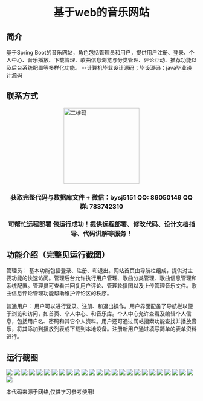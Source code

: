 <p><h1 align="center">基于web的音乐网站</h1></p>

## 简介
基于Spring Boot的音乐网站，角色包括管理员和用户，提供用户注册、登录、个人中心、音乐播放、下载管理、歌曲信息浏览与分类管理、评论互动、推荐功能以及后台系统配置等多样化功能。    --计算机毕业设计源码；毕设源码；java毕业设计源码


## 联系方式
<img src="https://bs-1329754181.cos.ap-shanghai.myqcloud.com/wx.jpg" alt="二维码" style="display: block; margin: 0 auto;" width="200px">
<p><h3 align="center">获取完整代码与数据库文件 + 微信：bysj5151 QQ: 86050149 QQ群: 783742310</h3></p>
<p><h3 align="center">可帮忙远程部署 包运行成功！提供远程部署、修改代码、设计文档指导、代码讲解等服务！</h3></p>

## 功能介绍（完整见运行截图）
管理员： 基本功能包括登录、注册、和退出。网站首页由导航栏组成，提供对主要功能的快速访问。管理后台允许执行用户管理、歌曲分类管理、歌曲信息管理和系统配置。管理员可查看并回复用户评论、管理轮播图以及上传管理音乐文件。歌曲信息评论管理功能帮助维护评论区的秩序。

普通用户： 用户可以进行登录、注册、和退出操作。用户界面配备了导航栏以便于浏览和访问，如首页、个人中心、和音乐库。个人中心允许查看及编辑个人信息，包括用户名、密码和其它个人资料。用户还可通过网站搜索功能查找并播放音乐，将其添加到播放列表或下载到本地设备。注册新用户通过填写简单的表单资料进行。


## 运行截图
![](https://bs-1329754181.cos.ap-shanghai.myqcloud.com/spring/webMusicWebsite/img/001.jpg)
![](https://bs-1329754181.cos.ap-shanghai.myqcloud.com/spring/webMusicWebsite/img/002.jpg)
![](https://bs-1329754181.cos.ap-shanghai.myqcloud.com/spring/webMusicWebsite/img/003.jpg)
![](https://bs-1329754181.cos.ap-shanghai.myqcloud.com/spring/webMusicWebsite/img/004.jpg)
![](https://bs-1329754181.cos.ap-shanghai.myqcloud.com/spring/webMusicWebsite/img/005.jpg)
![](https://bs-1329754181.cos.ap-shanghai.myqcloud.com/spring/webMusicWebsite/img/006.jpg)
![](https://bs-1329754181.cos.ap-shanghai.myqcloud.com/spring/webMusicWebsite/img/007.jpg)
![](https://bs-1329754181.cos.ap-shanghai.myqcloud.com/spring/webMusicWebsite/img/008.jpg)
![](https://bs-1329754181.cos.ap-shanghai.myqcloud.com/spring/webMusicWebsite/img/009.jpg)
![](https://bs-1329754181.cos.ap-shanghai.myqcloud.com/spring/webMusicWebsite/img/010.jpg)
![](https://bs-1329754181.cos.ap-shanghai.myqcloud.com/spring/webMusicWebsite/img/011.jpg)
![](https://bs-1329754181.cos.ap-shanghai.myqcloud.com/spring/webMusicWebsite/img/012.jpg)
![](https://bs-1329754181.cos.ap-shanghai.myqcloud.com/spring/webMusicWebsite/img/013.jpg)
![](https://bs-1329754181.cos.ap-shanghai.myqcloud.com/spring/webMusicWebsite/img/014.jpg)
![](https://bs-1329754181.cos.ap-shanghai.myqcloud.com/spring/webMusicWebsite/img/015.jpg)
![](https://bs-1329754181.cos.ap-shanghai.myqcloud.com/spring/webMusicWebsite/img/016.jpg)
![](https://bs-1329754181.cos.ap-shanghai.myqcloud.com/spring/webMusicWebsite/img/017.jpg)
![](https://bs-1329754181.cos.ap-shanghai.myqcloud.com/spring/webMusicWebsite/img/018.jpg)
![](https://bs-1329754181.cos.ap-shanghai.myqcloud.com/spring/webMusicWebsite/img/019.jpg)
![](https://bs-1329754181.cos.ap-shanghai.myqcloud.com/spring/webMusicWebsite/img/020.jpg)
![](https://bs-1329754181.cos.ap-shanghai.myqcloud.com/spring/webMusicWebsite/img/021.jpg)
![](https://bs-1329754181.cos.ap-shanghai.myqcloud.com/spring/webMusicWebsite/img/022.jpg)
![](https://bs-1329754181.cos.ap-shanghai.myqcloud.com/spring/webMusicWebsite/img/023.jpg)
![](https://bs-1329754181.cos.ap-shanghai.myqcloud.com/spring/webMusicWebsite/img/024.jpg)
![](https://bs-1329754181.cos.ap-shanghai.myqcloud.com/spring/webMusicWebsite/img/025.jpg)
![](https://bs-1329754181.cos.ap-shanghai.myqcloud.com/spring/webMusicWebsite/img/026.jpg)

<p>本代码来源于网络,仅供学习参考使用!</p>
